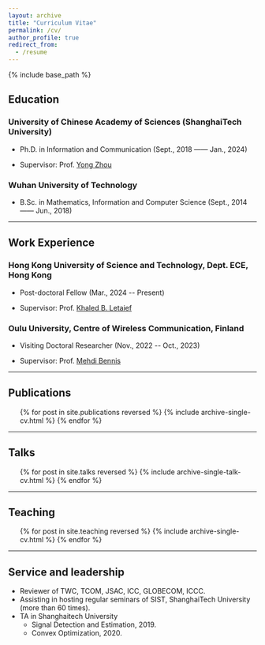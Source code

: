 ```yaml
---
layout: archive
title: "Curriculum Vitae"
permalink: /cv/
author_profile: true
redirect_from:
  - /resume
---
```


{% include base_path %}

## Education

### University of Chinese Academy of Sciences (ShanghaiTech University)

- Ph.D. in Information and Communication (Sept., 2018 —— Jan., 2024)

- Supervisor: Prof. [Yong Zhou](https://faculty.sist.shanghaitech.edu.cn/faculty/zhouyong/index.html)
  
### Wuhan University of Technology

- B.Sc. in Mathematics, Information and Computer Science  (Sept., 2014 —— Jun., 2018)

---

## Work Experience

### Hong Kong University of Science and Technology, Dept. ECE, Hong Kong

- Post-doctoral Fellow (Mar., 2024 -- Present)

- Supervisor: Prof. [Khaled B. Letaief](https://facultyprofiles.hkust.edu.hk/profiles.php?profile=khaled-ben-letaief-eekhaled)

### Oulu University, Centre of Wireless Communication, Finland

- Visiting Doctoral Researcher (Nov., 2022 -- Oct., 2023)

- Supervisor: Prof. [Mehdi Bennis](https://sites.google.com/view/dr-mehdi-bennis/home)

---

## Publications

  <ul>{% for post in site.publications reversed %}
    {% include archive-single-cv.html %}
  {% endfor %}</ul>
  
---  

## Talks

  <ul>{% for post in site.talks reversed %}
    {% include archive-single-talk-cv.html  %}
  {% endfor %}</ul>

--- 

## Teaching

  <ul>{% for post in site.teaching reversed %}
    {% include archive-single-cv.html %}
  {% endfor %}</ul>

---

## Service and leadership

- Reviewer of TWC, TCOM, JSAC, ICC, GLOBECOM, ICCC.
- Assisting in hosting regular seminars of SIST, ShanghaiTech University (more than 60 times).
- TA in Shanghaitech University
  - Signal Detection and Estimation, 2019.
  - Convex Optimization, 2020.
